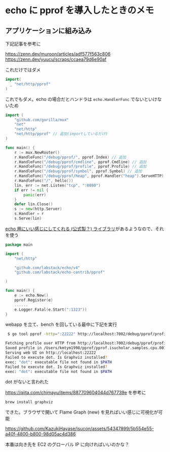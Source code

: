 # echo に pprof を導入したときのメモ

## アプリケーションに組み込み

下記記事を参考に

https://zenn.dev/muroon/articles/adf577f563c806
https://zenn.dev/yuucu/scraps/ccaea79d6e90af

これだけではダメ

```go
import(
  _ "net/http/pprof"
)
```

これでもダメ。echo の場合だとハンドラは `echo.HandlerFunc` でないといけないため

```go
import (
    "github.com/gorilla/mux"
    "net"
    "net/http"
    "net/http/pprof" // 追加(importしているだけ)
)

func main() {
    r := mux.NewRouter()
    r.HandleFunc("/debug/pprof/", pprof.Index) // 追加
    r.HandleFunc("/debug/pprof/cmdline", pprof.Cmdline) // 追加
    r.HandleFunc("/debug/pprof/profile", pprof.Profile) // 追加
    r.HandleFunc("/debug/pprof/symbol", pprof.Symbol) // 追加
    r.HandleFunc("/debug/pprof/heap", pprof.Handler("heap").ServeHTTP) // 追加
    r.HandleFunc("/", hello())
    lin, err := net.Listen("tcp", ":8080")
    if err != nil {
        panic(err)
    }
    defer lin.Close()
    s := new(http.Server)
    s.Handler = r
    s.Serve(lin)
```

[echo 用にいい感じにしてくれる (公式製？) ライブラリ](https://github.com/labstack/echo-contrib)があるようなので、それを使う

```go
package main

import (
	"net/http"

	"github.com/labstack/echo/v4"
	"github.com/labstack/echo-contrib/pprof"

)

func main() {
	e := echo.New()
	pprof.Register(e)
    ......
	e.Logger.Fatal(e.Start(":1323"))
}
```

webapp を立て、bench を回している最中に下記を実行

```sh
 $ go tool pprof -http=":22222" http://localhost:7002/debug/pprof/profile

Fetching profile over HTTP from http://localhost:7002/debug/pprof/profile
Saved profile in /Users/kmtym1998/pprof/pprof.isucholar.samples.cpu.001.pb.gz
Serving web UI on http://localhost:22222
Failed to execute dot. Is Graphviz installed?
exec: "dot": executable file not found in $PATH
Failed to execute dot. Is Graphviz installed?
exec: "dot": executable file not found in $PATH
```
dot がないと言われた

https://qiita.com/chimayu/items/887709604044d767739e を参考に

```
brew install graphviz
```

できた。ブラウザで開いて Flame Graph (new) を見ればいい感じに可視化が可能

https://github.com/KazukiHayase/isucon/assets/54347899/5b554e55-a40f-4800-b800-98d05ac4d386

本番は向き先を EC2 のグローバル IP に向ければいいのかな？
